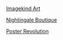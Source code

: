 [Imagekind Art](https://www.amazon.com/s?marketplaceID=ATVPDKIKX0DER&me=A3QPJOMQM7ELG3&merchant=A3QPJOMQM7ELG3&redirect=true)

[Nightingale Boutique](https://www.amazon.com/s?marketplaceID=ATVPDKIKX0DER&me=A2AF36R2BJUM3Q&merchant=A2AF36R2BJUM3Q&redirect=true)

[Poster Revolution](https://www.amazon.com/gp/node/index.html?ie=UTF8&marketplaceID=ATVPDKIKX0DER&me=A11CNA65JLHGVP&merchant=A11CNA65JLHGVP&redirect=true)



